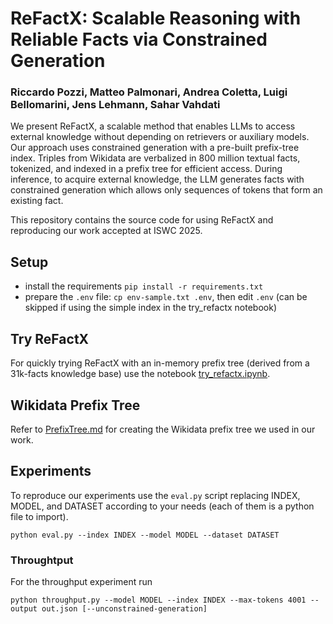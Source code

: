# ReFactX: Scalable Reasoning with Reliable Facts via Constrained Generation
### Riccardo Pozzi, Matteo Palmonari, Andrea Coletta, Luigi Bellomarini, Jens Lehmann, Sahar Vahdati

We present ReFactX, a scalable method that enables LLMs to access external knowledge without depending on retrievers or auxiliary models. Our approach uses constrained generation with a pre-built prefix-tree index. Triples from Wikidata are verbalized in 800 million textual facts, tokenized, and indexed in a prefix tree for efficient access. During inference, to acquire external knowledge, the LLM generates facts with constrained generation which allows only sequences of tokens that form an existing fact.


This repository contains the source code for using ReFactX and reproducing our work accepted at ISWC 2025.

## Setup
- install the requirements `pip install -r requirements.txt`
- prepare the `.env` file: `cp env-sample.txt .env`, then edit `.env` (can be skipped if using the simple index in the try_refactx notebook)

## Try ReFactX
For quickly trying ReFactX with an in-memory prefix tree (derived from a 31k-facts knowledge base) use the notebook [try_refactx.ipynb](try_refactx.ipynb).

## Wikidata Prefix Tree
Refer to [PrefixTree.md](PrefixTree.md) for creating the Wikidata prefix tree we used in our work.

## Experiments
To reproduce our experiments use the `eval.py` script replacing INDEX, MODEL, and DATASET according to your needs (each of them is a python file to import).
```
python eval.py --index INDEX --model MODEL --dataset DATASET
```

### Throughtput
For the throughput experiment run
```
python throughput.py --model MODEL --index INDEX --max-tokens 4001 --output out.json [--unconstrained-generation]
```
